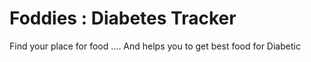 # Foddies : Diabetes Tracker 
Find your place for food .... 
And helps you to get best food for Diabetic
